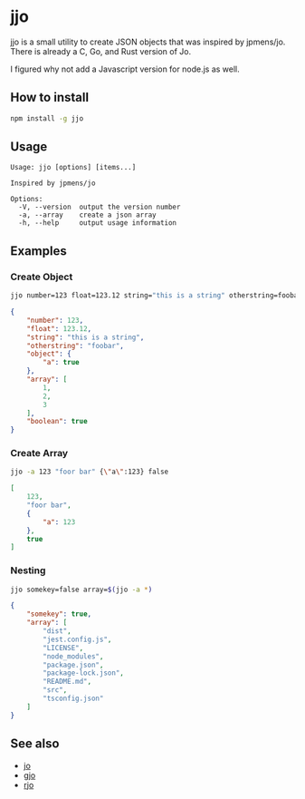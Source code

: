 # jjo
jjo is a small utility to create JSON objects that was inspired by jpmens/jo. There is already a C, Go, and Rust version of Jo.

I figured why not add a Javascript version for node.js as well.

## How to install

```bash
npm install -g jjo
```

## Usage

```
Usage: jjo [options] [items...]

Inspired by jpmens/jo

Options:
  -V, --version  output the version number
  -a, --array    create a json array
  -h, --help     output usage information
  ```

## Examples

### Create Object
```bash
jjo number=123 float=123.12 string="this is a string" otherstring=foobar object={\"a\":true} array=[1,2,3] boolean=true
```
```json
{
    "number": 123,
    "float": 123.12,
    "string": "this is a string",
    "otherstring": "foobar",
    "object": {
        "a": true
    },
    "array": [
        1,
        2,
        3
    ],
    "boolean": true
}
```

### Create Array
```bash
jjo -a 123 "foor bar" {\"a\":123} false
```
```json
[
    123,
    "foor bar",
    {
        "a": 123
    },
    true
]
```

### Nesting
```bash
jjo somekey=false array=$(jjo -a *)
```
```json
{
    "somekey": true,
    "array": [
        "dist",
        "jest.config.js",
        "LICENSE",
        "node_modules",
        "package.json",
        "package-lock.json",
        "README.md",
        "src",
        "tsconfig.json"
    ]
}
```

## See also
* [jo](https://github.com/jpmens/jo)
* [gjo](https://github.com/skanehira/gjo)
* [rjo](https://github.com/dskkato/rjo)
